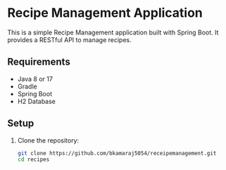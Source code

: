 # Recipe Management Application

This is a simple Recipe Management application built with Spring Boot. It provides a RESTful API to manage recipes.

## Requirements

- Java 8 or 17
- Gradle
- Spring Boot
- H2 Database

## Setup

1. Clone the repository:
   ```sh
   git clone https://github.com/bkamaraj5054/receipemanagement.git
   cd recipes
